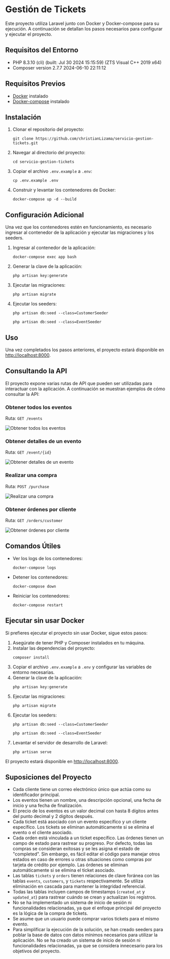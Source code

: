 <!DOCTYPE html>
<html lang="en">
<head>
    <meta charset="UTF-8">
    <meta name="viewport" content="width=device-width, initial-scale=1.0">
</head>
<body>
<h1>Gestión de Tickets</h1>
<p>Este proyecto utiliza Laravel junto con Docker y Docker-compose para su ejecución. A continuación se detallan los pasos necesarios para configurar y ejecutar el proyecto.</p>

<h2>Requisitos del Entorno</h2>
<ul>
<li>PHP 8.3.10 (cli) (built: Jul 30 2024 15:15:59) (ZTS Visual C++ 2019 x64)</li>
<li>Composer version 2.7.7 2024-06-10 22:11:12</li>
</ul>

<h2>Requisitos Previos</h2>
<ul>
<li><a href="https://www.docker.com/products/docker-desktop">Docker</a> instalado</li>
<li><a href="https://docs.docker.com/compose/install/">Docker-compose</a> instalado</li>
</ul>

<h2>Instalación</h2>
<ol>
<li>Clonar el repositorio del proyecto:</li>
<pre><code>git clone https://github.com/christianLizama/servicio-gestion-tickets.git</code></pre>

<li>Navegar al directorio del proyecto:</li>
<pre><code>cd servicio-gestion-tickets</code></pre>

<li>Copiar el archivo <code>.env.example</code> a <code>.env</code>:</li>
<pre><code>cp .env.example .env</code></pre>

<li>Construir y levantar los contenedores de Docker:</li>
<pre><code>docker-compose up -d --build</code></pre>
</ol>

<h2>Configuración Adicional</h2>
<p>Una vez que los contenedores estén en funcionamiento, es necesario ingresar al contenedor de la aplicación y ejecutar las migraciones y los seeders.</p>
<ol>
<li>Ingresar al contenedor de la aplicación:</li>
<pre><code>docker-compose exec app bash</code></pre>

<li>Generar la clave de la aplicación:</li>
<pre><code>php artisan key:generate</code></pre>

<li>Ejecutar las migraciones:</li>
<pre><code>php artisan migrate</code></pre>

<li>Ejecutar los seeders:</li>
<pre><code>php artisan db:seed --class=CustomerSeeder</code></pre>
<pre><code>php artisan db:seed --class=EventSeeder</code></pre>
</ol>

<h2>Uso</h2>
<p>Una vez completados los pasos anteriores, el proyecto estará disponible en <a href="http://localhost:8000">http://localhost:8000</a>.</p>

<h2>Consultando la API</h2>
<p>El proyecto expone varias rutas de API que pueden ser utilizadas para interactuar con la aplicación. A continuación se muestran ejemplos de cómo consultar la API:</p>

<h3>Obtener todos los eventos</h3>
<p>Ruta: <code>GET /events</code></p>
<img src="images/consulta1.png" alt="Obtener todos los eventos">

<h3>Obtener detalles de un evento</h3>
<p>Ruta: <code>GET /event/{id}</code></p>
<img src="images/consulta2.png" alt="Obtener detalles de un evento">

<h3>Realizar una compra</h3>
<p>Ruta: <code>POST /purchase</code></p>
<img src="images/consulta3.png" alt="Realizar una compra">

<h3>Obtener órdenes por cliente</h3>
<p>Ruta: <code>GET /orders/customer</code></p>
<img src="images/consulta4.png" alt="Obtener órdenes por cliente">

<h2>Comandos Útiles</h2>
<ul>
<li>Ver los logs de los contenedores:</li>
<pre><code>docker-compose logs</code></pre>

<li>Detener los contenedores:</li>
<pre><code>docker-compose down</code></pre>

<li>Reiniciar los contenedores:</li>
<pre><code>docker-compose restart</code></pre>
</ul>

<h2>Ejecutar sin usar Docker</h2>
<p>Si prefieres ejecutar el proyecto sin usar Docker, sigue estos pasos:</p>
<ol>
<li>Asegúrate de tener PHP y Composer instalados en tu máquina.</li>

<li>Instalar las dependencias del proyecto:</li>
<pre><code>composer install</code></pre>

<li>Copiar el archivo <code>.env.example</code> a <code>.env</code> y configurar las variables de entorno necesarias.</li>

<li>Generar la clave de la aplicación:</li>
<pre><code>php artisan key:generate</code></pre>

<li>Ejecutar las migraciones:</li>
<pre><code>php artisan migrate</code></pre>

<li>Ejecutar los seeders:</li>
<pre><code>php artisan db:seed --class=CustomerSeeder</code></pre>
<pre><code>php artisan db:seed --class=EventSeeder</code></pre>

<li>Levantar el servidor de desarrollo de Laravel:</li>
<pre><code>php artisan serve</code></pre>
</ol>

<p>El proyecto estará disponible en <a href="http://localhost:8000">http://localhost:8000</a>.</p>

<h2>Suposiciones del Proyecto</h2>
<ul>
<li>Cada cliente tiene un correo electrónico único que actúa como su identificador principal.</li>
<li>Los eventos tienen un nombre, una descripción opcional, una fecha de inicio y una fecha de finalización.</li>
<li>El precio de los eventos es un valor decimal con hasta 8 dígitos antes del punto decimal y 2 dígitos después.</li>
<li>Cada ticket está asociado con un evento específico y un cliente específico. Los tickets se eliminan automáticamente si se elimina el evento o el cliente asociado.</li>
<li>Cada orden está vinculada a un ticket específico. Las órdenes tienen un campo de estado para rastrear su progreso. Por defecto, todas las compras se consideran exitosas y se les asigna el estado de "completed". Sin embargo, es fácil editar el código para manejar otros estados en caso de errores u otras situaciones como compras por tarjeta de crédito por ejemplo. Las órdenes se eliminan automáticamente si se elimina el ticket asociado.</li>
<li>Las tablas <code>tickets</code> y <code>orders</code> tienen relaciones de clave foránea con las tablas <code>events</code>, <code>customers</code>, y <code>tickets</code> respectivamente. Se utiliza eliminación en cascada para mantener la integridad referencial.</li>
<li>Todas las tablas incluyen campos de timestamps (<code>created_at</code> y <code>updated_at</code>) para rastrear cuándo se crean y actualizan los registros.</li>
<li>No se ha implementado un sistema de inicio de sesión ni funcionalidades relacionadas, ya que el enfoque principal del proyecto es la lógica de la compra de tickets.</li>
<li>Se asume que un usuario puede comprar varios tickets para el mismo evento.</li>
<li>Para simplificar la ejecución de la solución, se han creado seeders para poblar la base de datos con datos mínimos necesarios para utilizar la aplicación. No se ha creado un sistema de inicio de sesión ni funcionalidades relacionadas, ya que se considera innecesario para los objetivos del proyecto.</li>
</ul>

</body>
</html>
